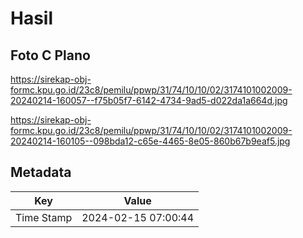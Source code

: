 # Hasil

## Foto C Plano

https://sirekap-obj-formc.kpu.go.id/23c8/pemilu/ppwp/31/74/10/10/02/3174101002009-20240214-160057--f75b05f7-6142-4734-9ad5-d022da1a664d.jpg

https://sirekap-obj-formc.kpu.go.id/23c8/pemilu/ppwp/31/74/10/10/02/3174101002009-20240214-160105--098bda12-c65e-4465-8e05-860b67b9eaf5.jpg


## Metadata

| Key        | Value               |
| ---------- | ------------------- |
| Time Stamp | 2024-02-15 07:00:44 |



